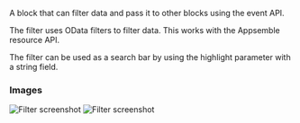 A block that can filter data and pass it to other blocks using the event API.

The filter uses OData filters to filter data. This works with the Appsemble resource API.

The filter can be used as a search bar by using the highlight parameter with a string field.

### Images

![Filter screenshot](https://gitlab.com/appsemble/appsemble/-/raw/0.34.18-test.1/config/assets/filter.png)
![Filter screenshot](https://gitlab.com/appsemble/appsemble/-/raw/0.34.18-test.1/config/assets/filter-search-bar.png)
